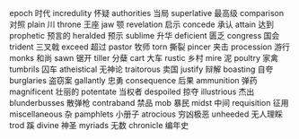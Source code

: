 epoch	时代
incredulity	怀疑
authorities	当局
superlative	最高级
comparison	对照
plain	川
throne	王座
jaw	颚
revelation	启示
concede	承认
attain	达到
prophetic	预言的
heralded	预示
sublime	升华
deficient	匮乏
congress	国会
trident	三叉戟
exceed	超过
pastor	牧师
torn	撕裂
pincer	夹击
procession	游行
monks	和尚
sawn	锯开
tiller	分蘖
cart	大车
rustic	乡村
mire	泥
poultry	家禽
tumbrils	囚车
atheistical	无神论
traitorous	卖国
justify	辩解
boasting	自夸
burglaries	盗窃案
gallantly	忠勇
consequence	后果
ammunition	弹药
magnificent	壮丽的
potentate	当权者
despoiled	掠夺
illustrious	杰出
blunderbusses	散弹枪
contraband	禁品
mob	暴民
midst	中间
requisition	征用
miscellaneous	杂
pamphlets	小册子
atrocious	穷凶极恶
unheeded	无人理睬
trod	蹊
divine	神圣
myriads	无数
chronicle	编年史
